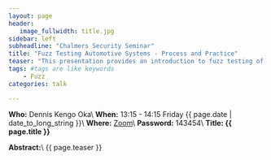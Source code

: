 ```yaml
---
layout: page
header:
   image_fullwidth: title.jpg
sidebar: left
subheadline: "Chalmers Security Seminar"
title: "Fuzz Testing Automotive Systems - Process and Practice"
teaser: "This presentation provides an introduction to fuzz testing of automotive systems with a focus on both process and practical topics. We first discuss the typical automotive development process to better understand where the fuzz testing activity fits into the overall process. We also discuss common practical pitfalls and challenges when performing fuzz testing of automotive systems. Based on this understanding, a few examples of how fuzz testing can be performed in practice, including how to build a fuzz testing environment for automotive systems, are explained. Last, we also explore how to perform continuous fuzz testing using automated tools and virtual ECUs as part of a CI/CD pipeline."
tags: #tags are like keywords
    - Fuzz
categories: talk

---
```

**Who:** Dennis Kengo Oka\\
**When:**  13:15 - 14:15 Friday {{ page.date | date_to_long_string }}\\
**Where:**  [Zoom](https://chalmers.zoom.us/my/securityseminar?pwd=UHBtVWtvSUs0STNoYTdiUmwreGRTUT09)\\
**Password:** 143454\\
**Title: {{ page.title }}**

**Abstract:**\\
{{ page.teaser }}